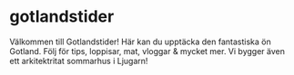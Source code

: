 # gotlandstider
Välkommen till Gotlandstider! Här kan du upptäcka den fantastiska ön Gotland. Följ för tips, loppisar, mat, vloggar &amp; mycket mer. Vi bygger även ett arkitektritat sommarhus i Ljugarn!
